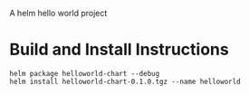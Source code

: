 A helm hello world project

# Build and Install Instructions
```
helm package helloworld-chart --debug
helm install helloworld-chart-0.1.0.tgz --name helloworld
```
